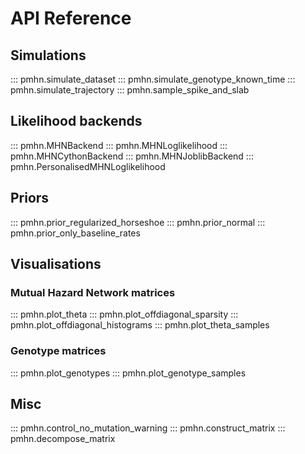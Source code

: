 # API Reference

## Simulations
::: pmhn.simulate_dataset
::: pmhn.simulate_genotype_known_time
::: pmhn.simulate_trajectory
::: pmhn.sample_spike_and_slab

## Likelihood backends
::: pmhn.MHNBackend
::: pmhn.MHNLoglikelihood
::: pmhn.MHNCythonBackend
::: pmhn.MHNJoblibBackend
::: pmhn.PersonalisedMHNLoglikelihood

## Priors
::: pmhn.prior_regularized_horseshoe
::: pmhn.prior_normal
::: pmhn.prior_only_baseline_rates

## Visualisations
### Mutual Hazard Network matrices
::: pmhn.plot_theta
::: pmhn.plot_offdiagonal_sparsity
::: pmhn.plot_offdiagonal_histograms
::: pmhn.plot_theta_samples

### Genotype matrices
::: pmhn.plot_genotypes
::: pmhn.plot_genotype_samples

## Misc
::: pmhn.control_no_mutation_warning
::: pmhn.construct_matrix
::: pmhn.decompose_matrix   
